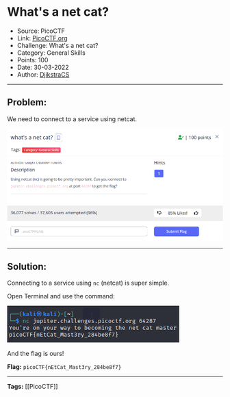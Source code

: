 # What's a net cat?
* Source: PicoCTF
* Link: [PicoCTF.org](https://picoctf.org/)
* Challenge: What's a net cat?
* Category: General Skills
* Points: 100
* Date: 30-03-2022
* Author: [DjikstraCS](https://github.com/DjikstraCS)

---
## Problem:

We need to connect to a service using netcat.

![](./attachments/Pasted%20image%2020220330071828.png)

---
## Solution:

Connecting to a service using `nc` (netcat) is super simple.

Open Terminal and use the command:

![](./attachments/Pasted%20image%2020220330072940.png)

And the flag is ours!

**Flag:** `picoCTF{nEtCat_Mast3ry_284be8f7}`

---
**Tags:** [[PicoCTF]]